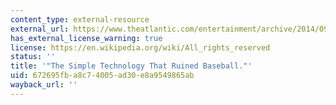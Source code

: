 ```yaml
---
content_type: external-resource
external_url: https://www.theatlantic.com/entertainment/archive/2014/09/baseball-offensive-drought-and-camera-technology/379443/
has_external_license_warning: true
license: https://en.wikipedia.org/wiki/All_rights_reserved
status: ''
title: '"The Simple Technology That Ruined Baseball."'
uid: 672695fb-a8c7-4005-ad30-e8a9549865ab
wayback_url: ''
---
```

